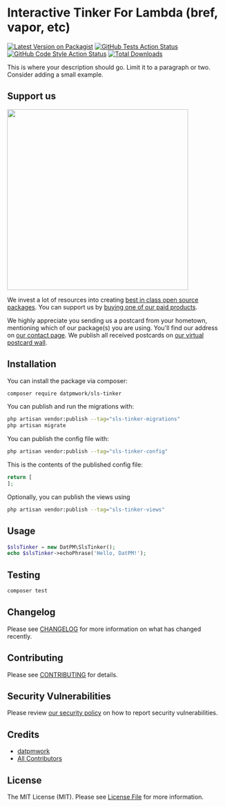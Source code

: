 # Interactive Tinker For Lambda (bref, vapor, etc)

[![Latest Version on Packagist](https://img.shields.io/packagist/v/datpmwork/sls-tinker.svg?style=flat-square)](https://packagist.org/packages/datpmwork/sls-tinker)
[![GitHub Tests Action Status](https://img.shields.io/github/actions/workflow/status/datpmwork/sls-tinker/run-tests.yml?branch=main&label=tests&style=flat-square)](https://github.com/datpmwork/sls-tinker/actions?query=workflow%3Arun-tests+branch%3Amain)
[![GitHub Code Style Action Status](https://img.shields.io/github/actions/workflow/status/datpmwork/sls-tinker/fix-php-code-style-issues.yml?branch=main&label=code%20style&style=flat-square)](https://github.com/datpmwork/sls-tinker/actions?query=workflow%3A"Fix+PHP+code+style+issues"+branch%3Amain)
[![Total Downloads](https://img.shields.io/packagist/dt/datpmwork/sls-tinker.svg?style=flat-square)](https://packagist.org/packages/datpmwork/sls-tinker)

This is where your description should go. Limit it to a paragraph or two. Consider adding a small example.

## Support us

[<img src="https://github-ads.s3.eu-central-1.amazonaws.com/sls-tinker.jpg?t=1" width="419px" />](https://spatie.be/github-ad-click/sls-tinker)

We invest a lot of resources into creating [best in class open source packages](https://spatie.be/open-source). You can support us by [buying one of our paid products](https://spatie.be/open-source/support-us).

We highly appreciate you sending us a postcard from your hometown, mentioning which of our package(s) you are using. You'll find our address on [our contact page](https://spatie.be/about-us). We publish all received postcards on [our virtual postcard wall](https://spatie.be/open-source/postcards).

## Installation

You can install the package via composer:

```bash
composer require datpmwork/sls-tinker
```

You can publish and run the migrations with:

```bash
php artisan vendor:publish --tag="sls-tinker-migrations"
php artisan migrate
```

You can publish the config file with:

```bash
php artisan vendor:publish --tag="sls-tinker-config"
```

This is the contents of the published config file:

```php
return [
];
```

Optionally, you can publish the views using

```bash
php artisan vendor:publish --tag="sls-tinker-views"
```

## Usage

```php
$slsTinker = new DatPM\SlsTinker();
echo $slsTinker->echoPhrase('Hello, DatPM!');
```

## Testing

```bash
composer test
```

## Changelog

Please see [CHANGELOG](CHANGELOG.md) for more information on what has changed recently.

## Contributing

Please see [CONTRIBUTING](CONTRIBUTING.md) for details.

## Security Vulnerabilities

Please review [our security policy](../../security/policy) on how to report security vulnerabilities.

## Credits

- [datpmwork](https://github.com/datpmwork)
- [All Contributors](../../contributors)

## License

The MIT License (MIT). Please see [License File](LICENSE.md) for more information.
